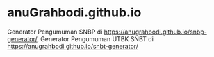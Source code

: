 # anuGrahbodi.github.io

Generator Pengumuman SNBP di https://anugrahbodi.github.io/snbp-generator/, Generator Pengumuman UTBK SNBT di https://anugrahbodi.github.io/snbt-generator/

